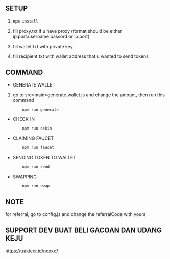 ## SETUP

1. ```bash
   npm install
   ```
2. fill proxy.txt if u have proxy (format should be either ip:port:username:passord or ip:port)

3. fill wallet.txt with private key

4. fill recipient.txt with wallet address that u wanted to send tokens

## COMMAND

- GENERATE WALLET

1. go to src>main>generate.wallet.js and change the amount, then run this command
   ```bash
       npm run generate
   ```

- CHECK-IN

  ```bash
      npm run cekin
  ```

- CLAIMING FAUCET

  ```bash
      npm run faucet
  ```

- SENDING TOKEN TO WALLET

  ```bash
      npm run send
  ```

- SWAPPING
  ```bash
      npm run swap
  ```

## NOTE

for referral, go to config.js and change the referralCode with yours

## SUPPORT DEV BUAT BELI GACOAN DAN UDANG KEJU

https://trakteer.id/noxxx7
